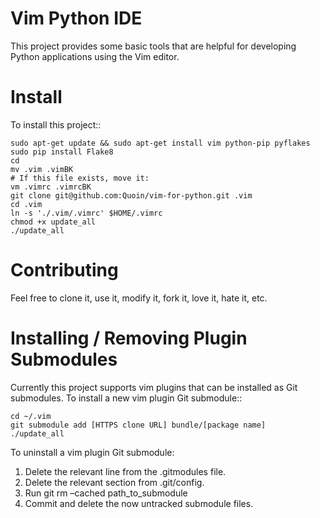 # Vim Python IDE
This project provides some basic tools that are helpful for developing Python applications using the Vim editor.

# Install
To install this project::

    sudo apt-get update && sudo apt-get install vim python-pip pyflakes
    sudo pip install Flake8
    cd
    mv .vim .vimBK
    # If this file exists, move it:
    vm .vimrc .vimrcBK
    git clone git@github.com:Quoin/vim-for-python.git .vim
    cd .vim
    ln -s './.vim/.vimrc' $HOME/.vimrc
    chmod +x update_all
    ./update_all

# Contributing
Feel free to clone it, use it, modify it, fork it, love it, hate it, etc.

# Installing / Removing Plugin Submodules
Currently this project supports vim plugins that can be installed as Git submodules.
To install a new vim plugin Git submodule::

    cd ~/.vim
    git submodule add [HTTPS clone URL] bundle/[package name]
    ./update_all

To uninstall a vim plugin Git submodule:

1. Delete the relevant line from the .gitmodules file.
2. Delete the relevant section from .git/config.
3. Run git rm –cached path_to_submodule
4. Commit and delete the now untracked submodule files.
